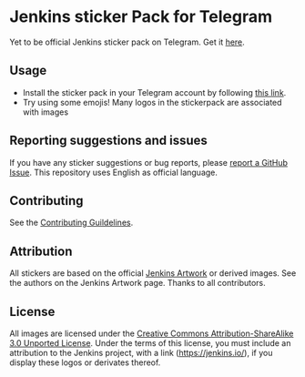 # Jenkins sticker Pack for Telegram

 Yet to be official Jenkins sticker pack on Telegram.
 Get it [here](https://t.me/addstickers/JenkinsOfficial).

## Usage

* Install the sticker pack in your Telegram account by following [this link](https://t.me/addstickers/JenkinsOfficial).
* Try using some emojis! Many logos in the stickerpack are associated with images

## Reporting suggestions and issues

If you have any sticker suggestions or bug reports, 
please [report a GitHub Issue](https://github.com/jenkins-ru/jenkins-telegram-stickers/issues/new).
This repository uses English as official language.

## Contributing

See the [Contributing Guildelines](./CONTRIBUTING.md).

## Attribution

All stickers are based on the official [Jenkins Artwork](https://www.jenkins.io/artwork/) or derived images.
See the authors on the Jenkins Artwork page.
Thanks to all contributors.
 
## License
 
All images are licensed under the [Creative Commons Attribution-ShareAlike 3.0 Unported License](https://creativecommons.org/licenses/by-sa/3.0/).
Under the terms of this license, you must include an attribution to the Jenkins project, with a link (https://jenkins.io/),
if you display these logos or derivates thereof.
